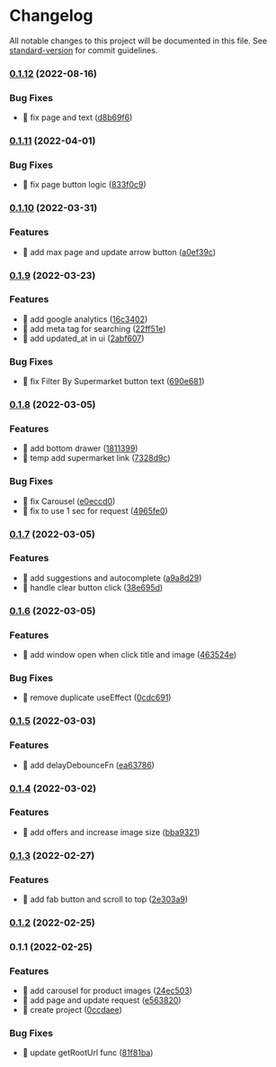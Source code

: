 # Changelog

All notable changes to this project will be documented in this file. See [standard-version](https://github.com/conventional-changelog/standard-version) for commit guidelines.

### [0.1.12](https://github.com/yeukfei02/singapore-grocery-web/compare/v0.1.11...v0.1.12) (2022-08-16)


### Bug Fixes

* 🐛 fix page and text ([d8b69f6](https://github.com/yeukfei02/singapore-grocery-web/commit/d8b69f6dfbe8d49f123b0de0a874c17e577c0231))

### [0.1.11](https://github.com/yeukfei02/singapore-grocery-web/compare/v0.1.10...v0.1.11) (2022-04-01)


### Bug Fixes

* 🐛 fix page button logic ([833f0c9](https://github.com/yeukfei02/singapore-grocery-web/commit/833f0c921c924199374d92ca5dcf0c8bf9fa2cfd))

### [0.1.10](https://github.com/yeukfei02/singapore-grocery-web/compare/v0.1.9...v0.1.10) (2022-03-31)


### Features

* 🎸 add max page and update arrow button ([a0ef39c](https://github.com/yeukfei02/singapore-grocery-web/commit/a0ef39c0dd5134aceb16c2e86ecbb7ace6974b8f))

### [0.1.9](https://github.com/yeukfei02/singapore-grocery-web/compare/v0.1.8...v0.1.9) (2022-03-23)


### Features

* 🎸 add google analytics ([16c3402](https://github.com/yeukfei02/singapore-grocery-web/commit/16c3402775a69a4e40bbe1d795b6c92d73e3c709))
* 🎸 add meta tag for searching ([22ff51e](https://github.com/yeukfei02/singapore-grocery-web/commit/22ff51ed3d68bf6e981a1f819e223f4e2d20e473))
* 🎸 add updated_at in ui ([2abf607](https://github.com/yeukfei02/singapore-grocery-web/commit/2abf607c73b1fe6905c5d967f9fe38420e07f0be))


### Bug Fixes

* 🐛 fix Filter By Supermarket button text ([690e681](https://github.com/yeukfei02/singapore-grocery-web/commit/690e68167f087754cb3326e8a3e50537aab7685c))

### [0.1.8](https://github.com/yeukfei02/singapore-grocery-web/compare/v0.1.7...v0.1.8) (2022-03-05)


### Features

* 🎸 add bottom drawer ([1811399](https://github.com/yeukfei02/singapore-grocery-web/commit/1811399746546bef0cc4ff2b4cf667a09c43db9d))
* 🎸 temp add supermarket link ([7328d9c](https://github.com/yeukfei02/singapore-grocery-web/commit/7328d9cd21d1f0b1b7c713e2ed7285917f7a25b2))


### Bug Fixes

* 🐛 fix Carousel ([e0eccd0](https://github.com/yeukfei02/singapore-grocery-web/commit/e0eccd008abb6609ec49c1ba2664c016c88813a7))
* 🐛 fix to use 1 sec for request ([4965fe0](https://github.com/yeukfei02/singapore-grocery-web/commit/4965fe0080c5922c92a55db867b0d590510ebbd5))

### [0.1.7](https://github.com/yeukfei02/singapore-grocery-web/compare/v0.1.6...v0.1.7) (2022-03-05)


### Features

* 🎸 add suggestions and autocomplete ([a9a8d29](https://github.com/yeukfei02/singapore-grocery-web/commit/a9a8d292edd05d4df4796797a22dd74aebe01ad0))
* 🎸 handle clear button click ([38e695d](https://github.com/yeukfei02/singapore-grocery-web/commit/38e695d8f03ffedb52a537a671384b83452a90e5))

### [0.1.6](https://github.com/yeukfei02/singapore-grocery-web/compare/v0.1.5...v0.1.6) (2022-03-05)


### Features

* 🎸 add window open when click title and image ([463524e](https://github.com/yeukfei02/singapore-grocery-web/commit/463524e2ef6593c17fde07a2f6343073aa1710cc))


### Bug Fixes

* 🐛 remove duplicate useEffect ([0cdc691](https://github.com/yeukfei02/singapore-grocery-web/commit/0cdc6916784cd2db7a252f022a98689c038cbe1e))

### [0.1.5](https://github.com/yeukfei02/singapore-grocery-web/compare/v0.1.4...v0.1.5) (2022-03-03)


### Features

* 🎸 add delayDebounceFn ([ea63786](https://github.com/yeukfei02/singapore-grocery-web/commit/ea637868fdcb8bb6f46161941e7635d666123591))

### [0.1.4](https://github.com/yeukfei02/singapore-grocery-web/compare/v0.1.3...v0.1.4) (2022-03-02)


### Features

* 🎸 add offers and increase image size ([bba9321](https://github.com/yeukfei02/singapore-grocery-web/commit/bba932191f4f6c2faee5d338cfbc7b066bff186a))

### [0.1.3](https://github.com/yeukfei02/singapore-grocery-web/compare/v0.1.2...v0.1.3) (2022-02-27)

### Features

- 🎸 add fab button and scroll to top ([2e303a9](https://github.com/yeukfei02/singapore-grocery-web/commit/2e303a973aef2dfe483b9baca1fa8744209a6836))

### [0.1.2](https://github.com/yeukfei02/singapore-grocery-web/compare/v0.1.1...v0.1.2) (2022-02-25)

### 0.1.1 (2022-02-25)

### Features

- 🎸 add carousel for product images ([24ec503](https://github.com/yeukfei02/singapore-grocery-web/commit/24ec5033339b98834816ca3ca265159388e9259f))
- 🎸 add page and update request ([e563820](https://github.com/yeukfei02/singapore-grocery-web/commit/e56382049912ac5adc458de633347c193d5660e7))
- 🎸 create project ([0ccdaee](https://github.com/yeukfei02/singapore-grocery-web/commit/0ccdaee6a025ce1ca8575f482b8010cb6675b6bb))

### Bug Fixes

- 🐛 update getRootUrl func ([81f81ba](https://github.com/yeukfei02/singapore-grocery-web/commit/81f81ba6a50b102cb1303df03c65dbf063d977b5))

